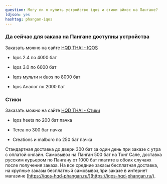 ```yaml
---
question: Могу ли я купить устройство iqos и стики айкос на Пангане?
ldjson: yes
hashtag: phangan-iqos
---
```


### Да сейчас для заказа на Пангане доступны устройства

Заказать можно на сайте [HQD THAI - IQOS](https://hqdthai.ru/iqos/)

* Iqos 2.4 по 4000 бат

* Iqos 3.0 по 6000 бат

* Iqos мульти и duos по 8000 бат

* Iqos Аналог по 2000 бат

###  Стики 

Заказать можно на сайте [HQD THAI - Стики](https://hqdthai.ru/stiki/iqosstiki/)

* Iqos heets по 200 бат пачка

* Terea по 300 бат пачка

* Creations и malboro по 250 бат пачка
 
 Стандартная доставка до двери 300 бат за один день при заказе с утра с оплатой онлайн. Самовывоз на Панган 500 бат на Тонг Сале, доставка русским курьером по Пангану от  1000 бат платите в обоих случаях после получения заказа. На все средние заказы бесплатная доставка, на крупные заказы бесплатный самовывоз,при заказе в интернет магазине [https://iqos-hqd-phangan.ru/](https://iqos-hqd-phangan.ru/).
